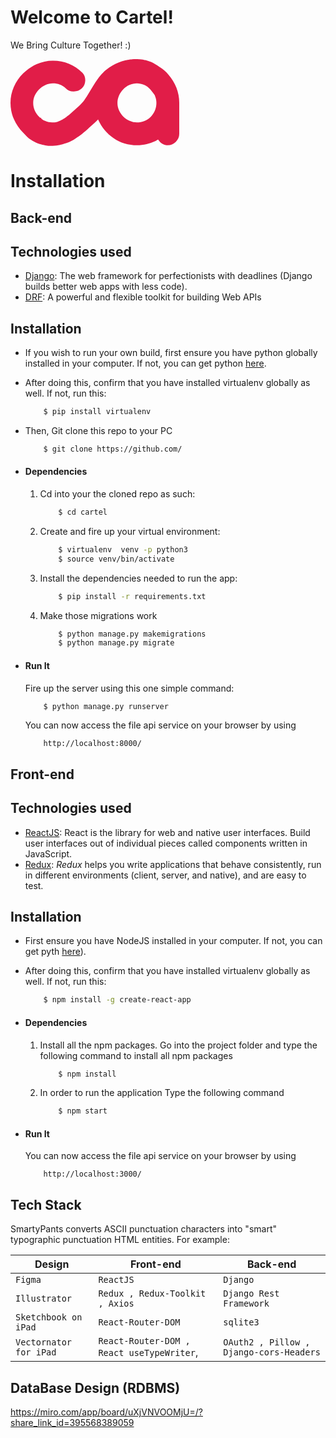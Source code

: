 # Welcome to Cartel!

We Bring Culture Together!  :) 

<svg width="270" height="139" viewBox="0 0 270 139" fill="none" xmlns="http://www.w3.org/2000/svg">
<path d="M265.388 45.591C262.314 37.854 258.127 30.9525 252.822 24.891C248.963 20.483 244.559 16.6451 239.617 13.3709C239.56 13.3271 239.506 13.281 239.449 13.2372C236.469 10.9432 233.234 8.79626 229.692 6.91683L229.029 6.56376L228.351 6.22384C227.896 6.00015 227.448 5.77207 226.986 5.55715C226.056 5.1317 225.131 4.70406 224.166 4.32028C223.219 3.91895 222.228 3.56588 221.248 3.20622C220.246 2.87507 219.255 2.53296 218.222 2.25225C217.708 2.1097 217.203 1.954 216.68 1.83119L215.116 1.45398C214.593 1.33117 214.061 1.23468 213.532 1.12722L212.738 0.973708L211.935 0.842125L211.132 0.717124L210.73 0.655719C210.598 0.635982 210.454 0.611858 210.34 0.600893L208.914 0.445186L207.485 0.296061C207.009 0.2522 206.534 0.1886 206.057 0.173248L203.202 0.0307024L202.489 0H201.778L200.354 0.00438701C198.451 -0.0197364 196.567 0.133775 194.677 0.243427C193.738 0.335535 192.8 0.440801 191.861 0.546067C191.393 0.603086 190.923 0.644752 190.457 0.719315L189.063 0.943006L187.67 1.17328C187.206 1.25003 186.74 1.32679 186.283 1.42986L183.527 2.02856C176.218 3.78299 169.16 6.56156 162.633 10.4147L161.407 11.1318C161.003 11.3797 160.607 11.645 160.209 11.9016C159.415 12.4214 158.614 12.9323 157.831 13.4718C156.288 14.5947 154.733 15.6934 153.269 16.9368L152.16 17.8513C151.974 18.0092 151.795 18.1474 151.605 18.3184L151.036 18.8382C150.279 19.5334 149.529 20.2351 148.783 20.9435C148.102 21.6365 147.448 22.3295 146.785 23.0291L146.291 23.5532C146.125 23.7286 145.958 23.9041 145.816 24.0751L144.926 25.1059C140.155 30.6323 136.602 35.9768 133.27 41.1808C129.958 46.3871 127.009 51.4442 124.146 56.1812C122.724 58.5233 121.319 60.8304 119.987 62.8392L119.484 63.609L118.998 64.313C118.674 64.7779 118.355 65.2604 118.027 65.6902C117.379 66.5893 116.727 67.438 116.062 68.2517C114.73 69.8833 113.356 71.3636 111.713 72.9557L111.407 73.254L111.081 73.561L110.429 74.175L109.038 75.4492L105.962 78.1905C104.886 79.1445 103.772 80.1357 102.648 81.1533L100.95 82.6994L99.2592 84.2652C97.4194 85.9736 95.5686 87.614 93.7048 89.1535C93.2388 89.5395 92.7685 89.9013 92.3025 90.2785L91.6025 90.8399L90.8981 91.3706C90.4277 91.7215 89.9618 92.0856 89.4914 92.4277L88.0782 93.4277C87.6101 93.7742 87.1354 94.0637 86.6628 94.3817C86.1903 94.6887 85.7221 95.0198 85.2496 95.294L83.8364 96.1602L82.4232 96.9563C82.1869 97.0857 81.9529 97.2282 81.7188 97.351L81.0144 97.7063L80.31 98.066C80.0759 98.1866 79.8418 98.3116 79.6077 98.4103L78.2076 99.0485C77.9758 99.1647 77.7417 99.248 77.5098 99.3401L76.8141 99.6165L76.1207 99.8994C75.8888 99.9871 75.6591 100.055 75.4294 100.136C74.97 100.29 74.5106 100.465 74.0533 100.61C73.5961 100.735 73.1411 100.866 72.6883 101L72.5264 101.049C71.0125 101.244 69.4506 101.345 67.8339 101.345C63.5549 101.533 59.5581 100.79 55.8392 99.1143C53.7106 98.1581 51.7046 97.0024 49.821 95.6471C49.5935 95.351 49.3879 95.0527 49.191 94.7611C48.9306 94.3378 48.7163 93.9058 48.5106 93.4716L47.5568 93.8773C46.9552 93.3663 46.3689 92.8334 45.7958 92.2785C42.8228 89.3925 40.4973 86.0459 38.8216 82.2323C37.1481 78.4186 36.3146 74.3724 36.3146 70.0916C36.3146 65.9994 37.1481 62.0936 38.8238 58.372C40.4995 54.6504 42.7747 51.3499 45.6601 48.4661C48.5412 45.5844 51.8883 43.262 55.6992 41.4922C59.51 39.7225 63.5549 38.8409 67.8339 38.8409C75.8297 38.8409 82.7098 41.4528 88.4764 46.6678C91.8191 50.2117 96.0959 51.8894 101.305 51.7052C106.511 51.521 110.786 49.8411 114.137 46.6678C117.484 43.5011 119.296 39.49 119.576 34.6368C119.853 29.7858 118.41 25.5862 115.251 22.04C102.234 8.97171 86.4287 2.43646 67.8339 2.43646C58.7203 2.43646 50.0726 4.30054 41.8909 8.0287C33.7048 11.7569 26.4922 16.6956 20.253 22.8449C14.0117 28.9963 9.07646 36.1719 5.445 44.3717C1.81573 52.5736 0 61.1484 0 70.0916C0 79.2278 1.81573 87.8925 5.445 96.0922C9.07428 104.292 13.9658 111.468 20.113 117.619C20.7343 118.24 21.3687 118.845 22.0097 119.442C22.1038 119.553 22.1957 119.667 22.2919 119.779C23.7926 121.527 25.383 123.167 27.0566 124.659C28.7345 126.139 30.4736 127.514 32.2697 128.736C35.8618 131.187 39.6376 133.141 43.4988 134.65C45.4304 135.405 47.384 136.06 49.355 136.595C50.3395 136.881 51.3327 137.104 52.3237 137.341C53.319 137.545 54.3144 137.766 55.3185 137.922C59.3241 138.611 63.3887 138.887 67.4905 138.767C69.5403 138.705 71.6076 138.521 73.6639 138.249C75.5825 137.933 77.5229 137.652 79.389 137.192L80.7978 136.87C81.0319 136.815 81.2681 136.764 81.5 136.703L82.1891 136.51L84.9368 135.723C85.0702 135.681 85.2015 135.635 85.3349 135.591C88.2467 134.83 91.0621 133.869 93.7726 132.703C98.5198 130.661 103.026 128.027 107.292 124.812C107.859 124.439 108.428 124.069 108.966 123.678L111.048 122.205C111.733 121.707 112.396 121.198 113.067 120.696L114.072 119.937L115.045 119.163C115.69 118.645 116.349 118.132 116.983 117.608C119.523 115.514 121.947 113.367 124.294 111.191L125.747 109.849L127.217 108.514L130.293 105.772L133.614 102.816L135.383 101.2L136.294 100.347L136.749 99.9191L137.21 99.4717C138.186 98.5309 139.172 97.5375 140.148 96.5111C140.247 96.7458 140.343 96.9804 140.443 97.2129C145.84 109.141 154.033 118.88 165.019 126.429C176.005 133.977 188.482 137.747 202.45 137.747C207.846 137.747 212.968 137.163 217.807 135.992C222.462 134.876 227.021 133.293 231.492 131.24C232.234 130.869 232.976 130.448 233.722 129.983C234.468 129.518 235.303 129.1 236.237 128.727C240.14 134.745 245.351 137.749 251.859 137.749C256.508 137.749 260.695 135.977 264.414 132.435C268.133 128.893 269.997 124.606 269.997 119.569V70.0609C269.995 61.4883 268.457 53.3281 265.388 45.591ZM230.946 82.5086C229.268 86.3223 227.032 89.625 224.236 92.4145C221.44 95.2041 218.13 97.3905 214.309 98.9695C210.487 100.553 206.433 101.34 202.148 101.34C198.23 101.34 194.408 100.505 190.682 98.8291C186.957 97.1581 183.647 94.9234 180.759 92.1338C177.867 89.3443 175.54 86.0416 173.77 82.2279C172 78.4164 171.114 74.3702 171.114 70.0916C171.114 65.9994 171.952 62.0498 173.63 58.2361C175.305 54.4224 177.587 51.0736 180.479 48.1898C183.367 45.3081 186.677 43.0296 190.407 41.3541C194.132 39.683 198.046 38.8431 202.148 38.8431C206.249 38.8431 210.207 39.683 214.029 41.3541C215.75 42.1085 217.374 42.9857 218.907 43.9857C219.846 44.784 220.782 45.6458 221.703 46.5625C224.741 49.5889 227.671 53.157 230.326 57.0474L230.377 57.0123C230.574 57.4137 230.764 57.8216 230.946 58.2339C232.621 62.0476 233.461 65.9994 233.461 70.0894C233.461 74.5566 232.621 78.6949 230.946 82.5086Z" fill="#E11D48"/>
</svg>

# Installation 

## Back-end
## Technologies used
* [Django](https://www.djangoproject.com/): The web framework for perfectionists with deadlines (Django builds better web apps with less code).
* [DRF](www.django-rest-framework.org/): A powerful and flexible toolkit for building Web APIs


## Installation
* If you wish to run your own build, first ensure you have python globally installed in your computer. If not, you can get python [here](https://www.python.org").
* After doing this, confirm that you have installed virtualenv globally as well. If not, run this:
    ```bash
        $ pip install virtualenv
    ```
* Then, Git clone this repo to your PC
    ```bash
        $ git clone https://github.com/
    ```

* #### Dependencies
    1. Cd into your the cloned repo as such:
        ```bash
            $ cd cartel
        ```
    2. Create and fire up your virtual environment:
        ```bash
            $ virtualenv  venv -p python3
            $ source venv/bin/activate
        ```
    3. Install the dependencies needed to run the app:
        ```bash
            $ pip install -r requirements.txt
        ```
    4. Make those migrations work
        ```bash
            $ python manage.py makemigrations
            $ python manage.py migrate
        ```

* #### Run It
    Fire up the server using this one simple command:
    ```bash
        $ python manage.py runserver
    ```
    You can now access the file api service on your browser by using
    ```
        http://localhost:8000/
    ```

## Front-end
## Technologies used
* [ReactJS](https://react.dev/): React is the library for web and native user interfaces. Build user interfaces out of individual pieces called components written in JavaScript.
* [Redux](https://redux.js.org/): _Redux_ helps you write applications that behave consistently, run in different environments (client, server, and native), and are easy to test.


## Installation
* First ensure you have NodeJS installed in your computer. If not, you can get pyth [here](https://nodejs.org/en/)).
* After doing this, confirm that you have installed virtualenv globally as well. If not, run this:
    ```bash
        $ npm install -g create-react-app
    ```


* #### Dependencies
 
    1. Install all the npm packages. Go into the project folder and type the following command to install all npm packages
        ```bash
            $ npm install
        ```
    2. In order to run the application Type the following command
        ```bash
            $ npm start
        ```

* #### Run It
    You can now access the file api service on your browser by using
    ```
        http://localhost:3000/
    ```



## Tech Stack

SmartyPants converts ASCII punctuation characters into "smart" typographic punctuation HTML entities. For example:

|      Design          |Front-end                        |Back-end                       |
|----------------|-------------------------------|-----------------------------|
|`Figma` |`ReactJS`            |`Django`            |
|   `Illustrator`     |`Redux , Redux-Toolkit , Axios`            |`Django Rest Framework`             |
| `Sketchbook on iPad`        |`React-Router-DOM`|`sqlite3` 
| `Vectornator for iPad`        |`React-Router-DOM , React useTypeWriter`,|`OAuth2 , Pillow , Django-cors-Headers` 




## DataBase Design (RDBMS)
https://miro.com/app/board/uXjVNVOOMjU=/?share_link_id=395568389059

